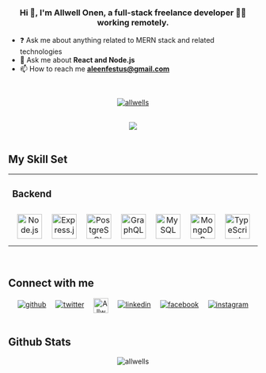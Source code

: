 
  

### <div align="center"> Hi 👋, I'm Allwell Onen, a full-stack freelance developer 👨‍💻 working remotely.</div>  
  

- ❓ Ask me about anything related to MERN stack and related technologies  
- 💬 Ask me about **React and Node.js**
- 📫 How to reach me **aleenfestus@gmail.com**
<br/>

<p align="center"> <a href="https://github.com/ryo-ma/github-profile-trophy"><img src="https://github-profile-trophy.vercel.app/?username=allwells" alt="allwells" /></a> </p>


<br/>  
 

<div align="center">
<img src="https://komarev.com/ghpvc/?username=allwells&&style=flat-square" align="center" />
</div> 

<br/> 


## My Skill Set  
<table><tr><td valign="top" width="33%">



### Backend  
<div align="center" style="display: flex; justify-content: center; place-items: center;">  
<img style="margin: 10px" src="https://profilinator.rishav.dev/skills-assets/nodejs-original-wordmark.svg" alt="Node.js" height="50" />  
<img style="margin: 10px" src="https://profilinator.rishav.dev/skills-assets/express-original-wordmark.svg" alt="Express.js" height="50" />  
<img style="margin: 10px" src="https://profilinator.rishav.dev/skills-assets/postgresql-original-wordmark.svg" alt="PostgreSQL" height="50" />  
<img style="margin: 10px" src="https://profilinator.rishav.dev/skills-assets/graphql.png" alt="GraphQL" height="50" />  
<img style="margin: 10px" src="https://profilinator.rishav.dev/skills-assets/mysql-original-wordmark.svg" alt="MySQL" height="50" />  
<img style="margin: 10px" src="https://profilinator.rishav.dev/skills-assets/mongodb-original-wordmark.svg" alt="MongoDB" height="50" />  
<img style="margin: 10px" src="https://profilinator.rishav.dev/skills-assets/typescript-original.svg" alt="TypeScript" height="50" />  
<img style="margin: 10px" src="https://profilinator.rishav.dev/skills-assets/mariadb.png" alt="Maria DB" height="50" />  
</div>

</td><td valign="top" width="33%">



### Frontend  
<div align="center" style="display: flex; justify-content: center; place-items: center;">  
<img style="margin: 10px" src="https://profilinator.rishav.dev/skills-assets/react-original-wordmark.svg" alt="React" height="50" />  
<img style="margin: 10px" src="https://profilinator.rishav.dev/skills-assets/bootstrap-plain.svg" alt="Bootstrap" height="50" />  
<img style="margin: 10px" src="https://profilinator.rishav.dev/skills-assets/javascript-original.svg" alt="JavaScript" height="50" />  
<img style="margin: 10px" src="https://profilinator.rishav.dev/skills-assets/figma-icon.svg" alt="Figma" height="50" />  
<img style="margin: 10px" src="https://profilinator.rishav.dev/skills-assets/gatsby.png" alt="Gatsby" height="50" />  
<img style="margin: 10px" src="https://profilinator.rishav.dev/skills-assets/graphql.png" alt="GraphQL" height="50" />  
<img style="margin: 10px" src="https://profilinator.rishav.dev/skills-assets/html5-original-wordmark.svg" alt="HTML5" height="50" />  
</div>

</td><td valign="top" width="33%">



### DevOps  
<div align="center" style="display: flex; justify-content: center; place-items: center;">  
<img style="margin: 10px" src="https://profilinator.rishav.dev/skills-assets/docker-original-wordmark.svg" alt="Docker" height="50" />  
<img style="margin: 10px" src="https://profilinator.rishav.dev/skills-assets/git-scm-icon.svg" alt="Git" height="50" />  
<img style="margin: 10px" src="https://profilinator.rishav.dev/skills-assets/microsoft_azure-icon.svg" alt="Azure" height="50" />  
<img style="margin: 10px" src="https://profilinator.rishav.dev/skills-assets/gnu_bash-icon.svg" alt="Bash" height="50" />  
<img style="margin: 10px" src="https://profilinator.rishav.dev/skills-assets/linux-original.svg" alt="Linux" height="50" />  
<img style="margin: 10px" src="https://profilinator.rishav.dev/skills-assets/nginx-original.svg" alt="Nginx" height="50" />  
</div>

</td></tr></table>  

<br/>  


## Connect with me  
<div align="center" style="display: flex; justify-content: space-evenly; place-items: center;">
<a href="https://github.com/allwells" target="_blank">
<img src="https://img.shields.io/badge/github-%2324292e.svg?&style=for-the-badge&logo=github&logoColor=white" alt="github" style="margin-bottom: 5px;" />
</a>
<a href="https://twitter.com/allwell_festus" target="_blank">
<img src="https://img.shields.io/badge/twitter-%2300acee.svg?&style=for-the-badge&logo=twitter&logoColor=white" alt="twitter" style="margin-bottom: 5px;" />
</a>
<a href="https://dev.to/allwells">
  <img src="https://d2fltix0v2e0sb.cloudfront.net/dev-badge.svg" alt="Allwell Ubi's DEV Community Profile" height="30" width="30">
</a>
<a href="https://linkedin.com/in/allwell-festus" target="_blank">
<img src="https://img.shields.io/badge/linkedin-%231E77B5.svg?&style=for-the-badge&logo=linkedin&logoColor=white" alt="linkedin" style="margin-bottom: 5px;" />
</a>
<a href="https://www.facebook.com/allwell.onen" target="_blank">
<img src="https://img.shields.io/badge/facebook-%232E87FB.svg?&style=for-the-badge&logo=facebook&logoColor=white" alt="facebook" style="margin-bottom: 5px;" />
</a>
<a href="https://instagram.com/allwell_festus" target="_blank">
<img src="https://img.shields.io/badge/instagram-%23000000.svg?&style=for-the-badge&logo=instagram&logoColor=white" alt="instagram" style="margin-bottom: 5px;" />
</a>  
</div>  
  

<br/>  


## Github Stats  
<div align="center" style="width: 100%; height: 100%;">
  <img src="https://github-readme-stats.vercel.app/api/top-langs?username=allwells&show_icons=true&locale=en&layout=compact" alt="allwells" align="center" />
</div>

<div align="center"  style="width: 100%; height: 100%;">
  <img src="https://github-readme-stats.vercel.app/api?username=allwells&show_icons=true&count_private=true&hide_border=true" alt="allwells" align="center" />
</div>   
  

<br/>  

<div align="center">
            <a href="https://www.buymeacoffee.com/allwells" target="_blank" style="display: inline-block;">
                <img
                    src="https://img.shields.io/badge/Donate-Buy%20Me%20A%20Coffee-orange.svg?style=flat-square" 
                    align="center"
                />
            </a></div>
<br />

